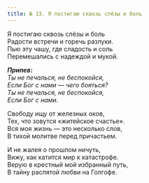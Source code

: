 ```yaml
---
title: № 13. Я постигаю сквозь слёзы и боль
---
```


Я постигаю сквозь слёзы и боль  
Радости встречи и горечь разлуки.  
Пью эту чашу, где сладость и соль  
Перемешались с надеждой и мукой.

*__Припев:__  
Ты не печалься, не беспокойся,  
Если Бог с нами — чего бояться?  
Ты не печалься, не беспокойся,  
Если Бог с нами.* 

Свободу ищу от железных оков,  
Тех, что зовутся «житейское счастье».  
Вся моя жизнь — это несколько слов,  
В тихой молитве перед причастьем.

И не жалея о прошлом ничуть,  
Вижу, как катится мир к катастрофе.  
Верую в крестный мой избранный путь,  
В тайну распятой любви на Голгофе.
